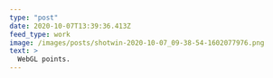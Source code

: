 ```yaml
---
type: "post"
date: 2020-10-07T13:39:36.413Z
feed_type: work
image: /images/posts/shotwin-2020-10-07_09-38-54-1602077976.png
text: >
  WebGL points.
---
```

